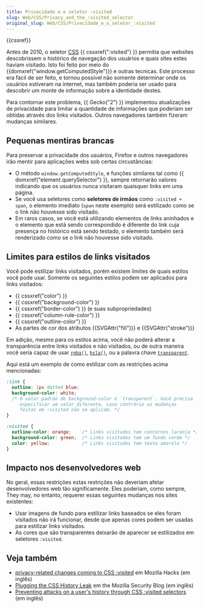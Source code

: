 ```yaml
---
title: Privacidade e o seletor :visited
slug: Web/CSS/Privacy_and_the_:visited_selector
original_slug: Web/CSS/Privacidade_e_o_seletor_:visited
---
```

{{cssref}}

Antes de 2010, o seletor [CSS](/pt-BR/docs/Web/CSS) {{ cssxref(":visited") }} permitia que websites descobrissem o histórico de navegação dos usuários e quais sites estes haviam visitado. Isto foi feito por meio do {{domxref("window.getComputedStyle")}} e outras tecnicas. Este processo era fácil de ser feito, e tornou possível não somente determinar onde os usuários estiveram na internet, mas também poderia ser usado para descobrir um monte de informação sobre a identidade destes.

Para contornar este problema, {{ Gecko("2") }} implementou atualizações de privacidade para limitar a quantidade de informações que poderiam ser obtidas através dos links visitados. Outros navegadores também fizeram mudanças similares.

## Pequenas mentiras brancas

Para preservar a privacidade dos usuários, Firefox e outros navegadores irão mentir para aplicações webs sob certas circustâncias:

- O método `window.getComputedStyle`, e funções similares tal como {{ domxref("element.querySelector") }}, sempre retornarão valores indicando que os usuários nunca visitaram quaisquer links em uma página.
- Se você usa seletores como **seletores de irmãos** como `:visited + span`, o elemento imediato (`span` neste exemplo) será estilizado como se o link não houvesse sido visitado.
- Em raros casos, se você está utilizando elementos de links aninhados e o elemento que está sendo correspondido é diferente do link cuja presença no histórico está sendo testado, o elemento também será renderizado como se o link não houvesse sido visitado.

## Limites para estilos de links visitados

Você pode estilizar links visitados, porém existem limites de quais estilos você pode usar. Somente os seguintes estilos podem ser aplicados para links visitados:

- {{ cssxref("color") }}
- {{ cssxref("background-color") }}
- {{ cssxref("border-color") }} (e suas subpropriedades)
- {{ cssxref("column-rule-color") }}
- {{ cssxref("outline-color") }}
- As partes de cor dos atributos {{SVGAttr("fill")}} e {{SVGAttr("stroke")}}

Em adição, mesmo para os estilos acima, você não poderá alterar a transparência entre links visitados e não visitados, ou de outra maneira você seria capaz de usar [`rgba()`](</en-US/docs/Web/CSS/color_value#rgba()>), [`hsla()`](</en-US/docs/Web/CSS/color_value#hsla()>), ou a palavra chave [`transparent`](/en-US/docs/Web/CSS/color_value#transparent).

Aqui está um exemplo de como estilizar com as restrições acima mencionadas:

```css
:link {
  outline: 1px dotted blue;
  background-color: white;
  /* O valor padrão de background-color é `transparent`. Você precisa
     especificar um valor diferente, caso contrário as mudanças
     feitas em :visited não se aplicam. */
}

:visited {
  outline-color: orange;    /* Links visitados tem contornos laranja */
  background-color: green;  /* Links visitados tem um fundo verde */
  color: yellow;            /* Links visitados tem texto amarelo */
}
```

## Impacto nos desenvolvedores web

No geral, essas restrições estas restrições não deveriam afetar desenvolvedores web tão significamente. Eles poderiam, como sempre, They may, no entanto, requerer essas seguintes mudanças nos sites existentes:

- Usar imagens de fundo para estilizar links baseados se eles foram visitados não irá funcionar, desde que apenas cores podem ser usadas para estilizar links visitados.
- As cores que são transparentes deixarão de aparecer se estilizados em seletores `:visited`.

## Veja também

- [privacy-related changes coming to CSS :visited](http://hacks.mozilla.org/2010/03/privacy-related-changes-coming-to-css-vistited/) em Mozilla Hacks (em inglês)
- [Plugging the CSS History Leak](http://blog.mozilla.com/security/2010/03/31/plugging-the-css-history-leak/) em the Mozilla Security Blog (em inglês)
- [Preventing attacks on a user's history through CSS :visited selectors](http://dbaron.org/mozilla/visited-privacy) (em inglês)
